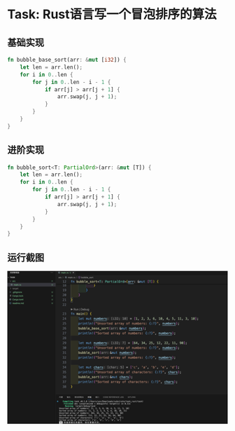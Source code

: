 # Task: Rust语言写一个冒泡排序的算法

## 基础实现

```rust
fn bubble_base_sort(arr: &mut [i32]) {
    let len = arr.len();
    for i in 0..len {
        for j in 0..len - i - 1 {
            if arr[j] > arr[j + 1] {
                arr.swap(j, j + 1);
            }
        }
    }
}
```

## 进阶实现

```rust
fn bubble_sort<T: PartialOrd>(arr: &mut [T]) {
    let len = arr.len();
    for i in 0..len {
        for j in 0..len - i - 1 {
            if arr[j] > arr[j + 1] {
                arr.swap(j, j + 1);
            }
        }
    }
}
```

## 运行截图

![运行截图](result.jpg)
